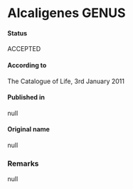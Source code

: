 # Alcaligenes GENUS

#### Status
ACCEPTED

#### According to
The Catalogue of Life, 3rd January 2011

#### Published in
null

#### Original name
null

### Remarks
null